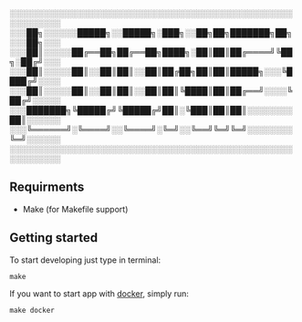 ░░░░░░░░░░░░░░░░░░░░░░░░░░░░░░░░░░░░░░░░░░░░░░░░░░░░░░░░░░░  
░░░██╗░░░░░░█████╗░░█████╗░███╗░░██╗██╗███████╗██╗░░░██╗░░░  
░░░██║░░░░░██╔══██╗██╔══██╗████╗░██║██║██╔════╝╚██╗░██╔╝░░░  
░░░██║░░░░░██║░░██║██║░░██║██╔██╗██║██║█████╗░░░╚████╔╝░░░░  
░░░██║░░░░░██║░░██║██║░░██║██║╚████║██║██╔══╝░░░░╚██╔╝░░░░░  
░░░███████╗╚█████╔╝╚█████╔╝██║░╚███║██║██║░░░░░░░░██║░░░░░░  
░░░╚══════╝░╚════╝░░╚════╝░╚═╝░░╚══╝╚═╝╚═╝░░░░░░░░╚═╝░░░░░░  
░░░░░░░░░░░░░░░░░░░░░░░░░░░░░░░░░░░░░░░░░░░░░░░░░░░░░░░░░░░
## Requirments
 - Make (for Makefile support)
## Getting started

To start developing just type in terminal:

    make

 If you want to start app with [docker](https://www.docker.com/), simply run:
 

    make docker
